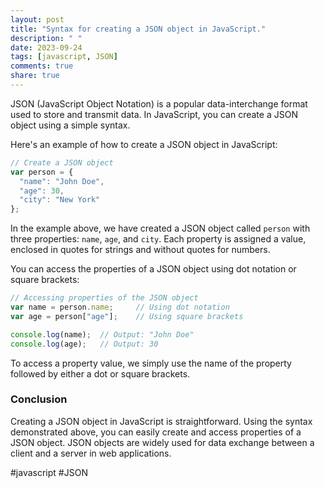 ```yaml
---
layout: post
title: "Syntax for creating a JSON object in JavaScript."
description: " "
date: 2023-09-24
tags: [javascript, JSON]
comments: true
share: true
---
```


JSON (JavaScript Object Notation) is a popular data-interchange format used to store and transmit data. In JavaScript, you can create a JSON object using a simple syntax.

Here's an example of how to create a JSON object in JavaScript:

```javascript
// Create a JSON object
var person = {
  "name": "John Doe",
  "age": 30,
  "city": "New York"
};
```

In the example above, we have created a JSON object called `person` with three properties: `name`, `age`, and `city`. Each property is assigned a value, enclosed in quotes for strings and without quotes for numbers.

You can access the properties of a JSON object using dot notation or square brackets:

```javascript
// Accessing properties of the JSON object
var name = person.name;     // Using dot notation
var age = person["age"];    // Using square brackets

console.log(name);  // Output: "John Doe"
console.log(age);   // Output: 30
```

To access a property value, we simply use the name of the property followed by either a dot or square brackets.

### Conclusion

Creating a JSON object in JavaScript is straightforward. Using the syntax demonstrated above, you can easily create and access properties of a JSON object. JSON objects are widely used for data exchange between a client and a server in web applications.

#javascript #JSON